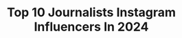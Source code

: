 ---
title: Top 10 Journalists Instagram Influencers In 2024
description: >-
  Find top journalists Instagram influencers in 2024. Most popular hashtags: #love #food #2021.
platform: Instagram
hits: 1603
text_top: Discover the top-rated Instagram accounts on inBeat.
text_bottom: inBeat holds 1603 Instagram influencers like this for you to work with.
profiles:
  - username: "hamishnews"
    fullname: >-
      Hamish Macdonald
    bio: >-
      Journalist.
    location: "United States"
    followers: 34257
    engagement: 678
    commentsToLikes: 0.025782
    id: ck1389fhyf5380i19lvsvz72d
    verified: false
    hashtags: "#qanda"
  - username: "mostapha_raf.at"
    fullname: >-
      مصطفی رفعت‌
    bio: >-
      Journalist
    location: "Iran"
    followers: 20028
    engagement: 935
    commentsToLikes: 0.013121
    id: ck5zjp7tvhzz00i14w6l4kvy3
    verified: false
    hashtags: ""
  - username: "tantoo19"
    fullname: >-
      Tanviya de Girval Sapru
    bio: >-
      Journalist
    location: "United States"
    followers: 37917
    engagement: 2078
    commentsToLikes: 0.005413
    id: ck138q0pwhfx90i19ffo94wgx
    verified: false
    hashtags: "#love, #eminem, #london, #yeswedid"
  - username: "mazaevagalia"
    fullname: >-
      Galina Mazaeva
    bio: >-
      Journalist
    location: "Russia"
    followers: 6097
    engagement: 642
    commentsToLikes: 0.061187
    id: ck5q9xxxndkiz0i11mp5an26q
    verified: false
    hashtags: "#mybestsupport, #newarrivals, #poodle, #puppylove"
  - username: "amirmoosakazemi"
    fullname: >-
      امیر موسی کاظمی
    bio: >-
      Journalist
    location: "Iran"
    followers: 11039
    engagement: 602
    commentsToLikes: 0.025795
    id: ck5q8wi3g8alt0i11srt3sgyj
    verified: false
    hashtags: ""
  - username: "sajjadsharbati"
    fullname: >-
      Sajjad Sharbati
    bio: >-
      Journalist
    location: "Iran"
    followers: 11093
    engagement: 1074
    commentsToLikes: 0.019462
    id: ckap8lhxrov1t0i7809xh29ci
    verified: false
    hashtags: "#music, #liberta, #soothing, #journalist"
  - username: "twiggyjalloh"
    fullname: >-
      Time To Become Your Best Self.
    bio: >-
      🏳️‍🌈 👽 •A Neurodivergent Babe •Award-winning Beauty & Wellness Journalist @britishvogue •Self Dev + Wellness Podcast Host @taketenwithtwiggy
    location: "United Kingdom"
    followers: 11149
    engagement: 557
    commentsToLikes: 0.083121
    id: ck5zvcurm3znh0i1456rsi431
    verified: false
    hashtags: "#lumene, #blackout, #cannes, #canneslions"
  - username: "thisisjcali"
    fullname: >-
      Jonathan Calixto 🇵🇪🏳️‍🌈
    bio: >-
      📍#NYC Multimedia Journalist ✍🏽 @BELLAMag.co | @BELLALatinaMag 🎤 @BronxNetTV Partner @BELLA360.co 📩 thisisjcali@gmail.com
    location: "United States"
    followers: 10438
    engagement: 912
    commentsToLikes: 0.114016
    id: ck5hchv0mi5h50i11ir1mst2z
    verified: false
    hashtags: "#pride, #menswear, #ootdmen, #gaynyc"
  - username: "ameliadimz"
    fullname: >-
      Amelia Dimoldenberg
    bio: >-
      ❤️ CEO of @chickenshopdate and very serious journalist📌@dimzinc DATES & MERCH👇🏼👇🏼👇🏼
    location: "United States"
    followers: 1816696
    engagement: 666
    commentsToLikes: 0.004565
    id: ck0u1moibxa6s0i19wty6raij
    verified: true
    hashtags: "#ad, #oscars, #academypartner, #wbpartner"
  - username: "raajjones"
    fullname: >-
      RAAJ JONES
    bio: >-
      Radio Jockey | Youtuber | Hip-Hop Journalist 📧: businesswithraajjones@gmail.com
    location: "India"
    followers: 55567
    engagement: 534
    commentsToLikes: 0.027979
    id: ck5zktpehk55d0i14v7376ogf
    verified: false
    hashtags: "#gratitude, #hiphopforlife, #indianyoutuber, #raajjones"
---